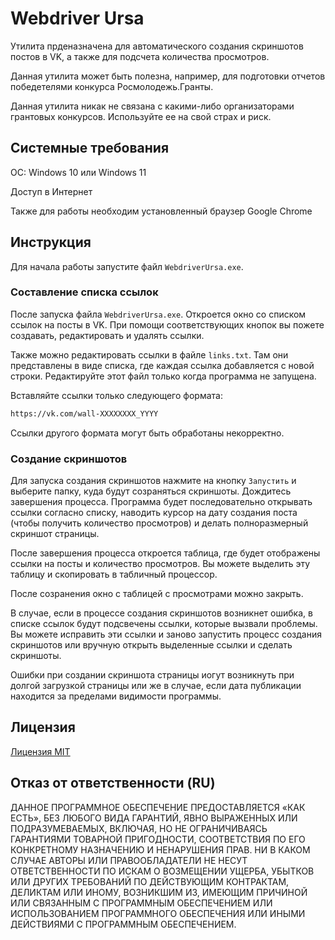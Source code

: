 # Webdriver Ursa

Утилита прденазначена для автоматического создания скриншотов постов в VK, а также для подсчета количества просмотров.

Данная утилита может быть полезна, например, для подготовки отчетов победетелями конкурса Росмолодежь.Гранты.

Данная утилита никак не связана с какими-либо организаторами грантовых конкурсов. Используйте ее на свой страх и риск.

## Системные требования

ОС: Windows 10 или Windows 11

Доступ в Интернет

Также для работы необходим установленный браузер Google Chrome

## Инструкция

Для начала работы запустите файл `WebdriverUrsa.exe`.

### Составление списка ссылок

После запуска файла `WebdriverUrsa.exe`. Откроется окно со списком ссылок на посты в VK. При помощи соответствующих кнопок вы пожете создавать, редактировать и удалять ссылки.

Также можно редактировать ссылки в файле `links.txt`. Там они представлены в виде списка, где каждая ссылка добавляется с новой строки. Редактируйте этот файл только когда программа не запущена.

Вставляйте ссылки только следующего формата:

```txt
https://vk.com/wall-XXXXXXXX_YYYY
```

Ссылки другого формата могут быть обработаны некорректно.

### Создание скриншотов

Для запуска создания скриншотов нажмите на кнопку `Запустить` и выберите папку, куда будут созраняться скриншоты. Дождитесь завершения процесса. Программа будет последовательно открывать ссылки согласно списку, наводить курсор на дату создания поста (чтобы получить количество просмотров) и делать полноразмерный скриншот страницы.

После завершения процесса откроется таблица, где будет отображены ссылки на посты и количество просмотров. Вы можете выделить эту таблицу и скопировать в табличный процессор.

После созранения окно с таблицей с просмотрами можно закрыть.

В случае, если в процессе создания скриншотов возникнет ошибка, в списке ссылок будут подсвечены ссылки, которые вызвали проблемы. Вы можете исправить эти ссылки и заново запустить процесс создания скриншотов или вручную открыть выделенные ссылки и сделать скриншоты.

Ошибки при создании скриншота страницы иогут возникнуть при долгой загрузкой страницы или же в случае, если дата публикации находится за пределами видимости программы.

## Лицензия

[Лицензия MIT](LICENSE)

## Отказ от ответственности (RU)

ДАННОЕ ПРОГРАММНОЕ ОБЕСПЕЧЕНИЕ ПРЕДОСТАВЛЯЕТСЯ «КАК ЕСТЬ», БЕЗ ЛЮБОГО ВИДА ГАРАНТИЙ, ЯВНО ВЫРАЖЕННЫХ ИЛИ ПОДРАЗУМЕВАЕМЫХ, ВКЛЮЧАЯ, НО НЕ ОГРАНИЧИВАЯСЬ ГАРАНТИЯМИ ТОВАРНОЙ ПРИГОДНОСТИ, СООТВЕТСТВИЯ ПО ЕГО КОНКРЕТНОМУ НАЗНАЧЕНИЮ И НЕНАРУШЕНИЯ ПРАВ. НИ В КАКОМ СЛУЧАЕ АВТОРЫ ИЛИ ПРАВООБЛАДАТЕЛИ НЕ НЕСУТ ОТВЕТСТВЕННОСТИ ПО ИСКАМ О ВОЗМЕЩЕНИИ УЩЕРБА, УБЫТКОВ ИЛИ ДРУГИХ ТРЕБОВАНИЙ ПО ДЕЙСТВУЮЩИМ КОНТРАКТАМ, ДЕЛИКТАМ ИЛИ ИНОМУ, ВОЗНИКШИМ ИЗ, ИМЕЮЩИМ ПРИЧИНОЙ ИЛИ СВЯЗАННЫМ С ПРОГРАММНЫМ ОБЕСПЕЧЕНИЕМ ИЛИ ИСПОЛЬЗОВАНИЕМ ПРОГРАММНОГО ОБЕСПЕЧЕНИЯ ИЛИ ИНЫМИ ДЕЙСТВИЯМИ С ПРОГРАММНЫМ ОБЕСПЕЧЕНИЕМ.
